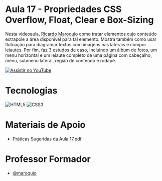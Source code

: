 
# Aula 17 - Propriedades CSS Overflow, Float, Clear e Box-Sizing

Nesta videoaula, [Ricardo Maroquio](https://github.com/maroquio) como tratar elementos cujo conteúdo extrapole a área disponível para tal elemento. Mostra também como usar flutuação para diagramar textos com imagens nas laterais e compor leiautes. Por fim, faz 3 estudos de caso, incluindo um álbum de fotos, um menu horizontal e um leiaute completo de uma página com cabeçalho, menu, submenu lateral, região de conteúdo e rodapé.


[![Assistir no YouTube](https://img.youtube.com/vi/WBWt4TmLVCU/maxresdefault.jpg)](https://youtu.be/WBWt4TmLVCU)

# Tecnologias

![HTML5](https://img.shields.io/badge/HTML5-d84924?style=for-the-badge&logo=html5&logoColor=white)
![CSS3](https://img.shields.io/badge/CSS3-2449d8?style=for-the-badge&logo=css3&logoColor=white)

# Materiais de Apoio

 - [Práticas Sugeridas da Aula 17.pdf](./Assets/Pr%C3%A1ticas%20Sugeridas%20da%20Aula%2017.pdf)
 
# Professor Formador

- [@maroquio](https://github.com/maroquio)